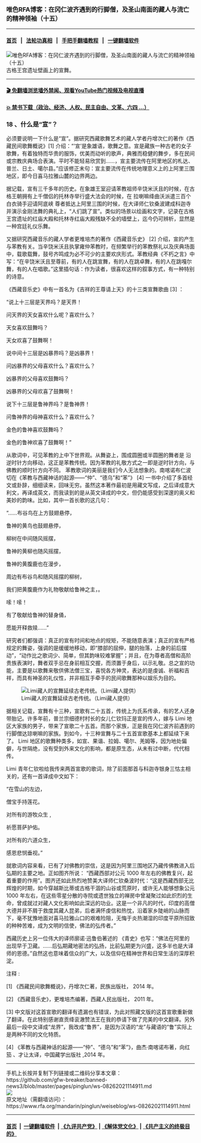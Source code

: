 ### 唯色RFA博客：在冈仁波齐遇到的行脚僧，及圣山南面的藏人与流亡的精神领袖（十五）
------------------------

#### [首页](https://github.com/gfw-breaker/banned-news3/blob/master/README.md) &nbsp;&nbsp;|&nbsp;&nbsp; [法轮功真相](https://github.com/begood0513/basic/blob/master/README.md)  &nbsp;&nbsp;|&nbsp;&nbsp; [手把手翻墙教程](https://github.com/gfw-breaker/guides/wiki)  &nbsp;&nbsp;|&nbsp;&nbsp; [一键翻墙软件](https://github.com/gfw-breaker/nogfw/blob/master/README.md)  



<div id="headerimg">
 <img alt="唯色RFA博客：在冈仁波齐遇到的行脚僧，及圣山南面的藏人与流亡的精神领袖（十五）" src="https://www.rfa.org/mandarin/pinglun/weiseblog/ws-08262021114911.html/@@images/87bc75db-9a93-41b3-be1d-df14ec93e2f9.jpeg" title="唯色RFA博客：在冈仁波齐遇到的行脚僧，及圣山南面的藏人与流亡的精神领袖（十五）"/>
 <span class="lead_image_caption">
  古格王宫遗址壁画上的宣舞。
 </span>
 <!-- zoomattribute -->
</div>

<hr/>


#### [ 🎬  免翻墙浏览墙外禁闻、观看YouTube热门视频及电视直播](https://github.com/gfw-breaker/HelloWorld)

#### [ 💥  禁书下载（政治、经济、人权、民主自由、文革、六四 ...）](https://github.com/gfw-breaker/books/blob/master/README.md)

<div id="storytext">
 <h3>
  <span>
   18
   <span>
    、什么是“宣”？
   </span>
  </span>
 </h3>
 <p>
  <span>
  </span>
 </p>
 <p>
  <span>
   必须要说明一下什么是“宣”。据研究西藏歌舞艺术的藏人学者丹增次仁的著作《西藏民间歌舞概说》[1]
   <span>
    介绍：“‘宣’是象雄语，歌舞之意。宣是藏族一种古老的女子歌舞，有着独特而华贵的服饰，优美而动听的歌声，典雅而稳健的舞步，多在民间或宗教庆典场合表演。平时不能轻易欣赏到……，宣主要流传在阿里地区的札达、普兰、日土、噶尔县。”应该修正末句：宣主要流传在传统地理意义上的上阿里三围地区，即今日喜马拉雅山麓的边界两边。
   </span>
  </span>
 </p>
 <p>
  <span>
   据记载，宣有三千多年的历史。在象雄王室迎请苯教祖师辛饶米沃且的时候，在古格王朝拥有上千僧侣的托林寺举行盛大法会的时候，在
  </span>
  <span>
   拉喇嘛绛曲沃派遣三百个白衣骑手迎请阿底峡
  </span>
  <span>
   尊者抵达上阿里三围的时候，在大译师仁钦桑波建成科迦寺并演示金刚法舞的典礼上，“人们跳了宣”。类似的场景以绘画和文字，记录在古格王宫遗址的红庙大殿和托林寺红庙大殿残缺不全的墙壁上，迄今仍可辨析，显然是一种宫廷礼仪乐舞。
  </span>
 </p>
 <p>
  <span>
   又据研究西藏音乐的藏人学者更堆培杰的著作《西藏音乐史》
  </span>
  <span>
   [2]
   <span>
    介绍，宣的产生与苯教有关。当辛饶米沃且执掌雍仲苯教时，在频繁举行的苯教祭礼以及庆典场面中，载歌载舞，鼓号齐鸣成为必不可少的主要欢庆形式。苯教经典《不朽之言》中写：“在辛饶米沃且至尊前，有的人在跳宣舞，有的人在跳卓舞，有的人在跳嘎尔舞，有的人在唱歌。”这里插句话：作为读者，很喜欢这样的叙事方式，有一种特别的诗意。
   </span>
  </span>
 </p>
 <p>
  <span>
   《西藏音乐史》中有一首名为《吉祥的王尊请上天》的十三类宣舞歌曲
  </span>
  <span>
   [3]
   <span>
    ：
   </span>
  </span>
 </p>
 <p>
  <span>
  </span>
 </p>
 <p>
  <span>
   “说上十三层是天界吗？是天界！
  </span>
 </p>
 <p>
  <span>
   问天界的天女喜欢什么呢？喜欢什么？
  </span>
 </p>
 <p>
  <span>
   天女喜欢鼓舞吗？
  </span>
 </p>
 <p>
  <span>
   天女欢喜了鼓舞啊！
  </span>
 </p>
 <p>
  <span>
  </span>
 </p>
 <p>
  <span>
   说中间十三层是凶暴界吗？是凶暴界！
  </span>
 </p>
 <p>
  <span>
   问凶暴界的父母喜欢什么？喜欢什么？
  </span>
 </p>
 <p>
  <span>
   凶暴界的父母喜欢鼓舞吗？
  </span>
 </p>
 <p>
  <span>
   凶暴界的父母欢喜了鼓舞啊！
  </span>
 </p>
 <p>
  <span>
  </span>
 </p>
 <p>
  <span>
   说下十三层是鲁神界吗？是鲁神界！
  </span>
 </p>
 <p>
  <span>
   问鲁神界的母神喜欢什么？喜欢什么？
  </span>
 </p>
 <p>
  <span>
   金色的鲁神喜欢鼓舞吗？
  </span>
 </p>
 <p>
  <span>
   金色的鲁神欢喜了鼓舞啊！”
  </span>
 </p>
 <p>
  <span>
  </span>
 </p>
 <p>
  <span>
   从歌词中，可见苯教的上中下世界观。从舞姿上，围成圆圈或半圆圈的舞者是
  </span>
  <span>
   沿逆时针方向移动，这正是苯教传统。因为苯教的礼敬方式之一即是逆时针方向，与佛教的顺时针方向不同。
  </span>
  <span>
   苯教歌词的美丽是我们今人无法想象的。南喀诺布仁波切在《苯教与西藏神话的起源——“仲”、“德乌”和“苯”》
  </span>
  <span>
   [4]
   <span>
    一书中介绍了多首经文或卦辞，细细读来，回味无穷。虽然这本著作最初是用藏文写成，之后译成意大利文，再译成英文，而我读到的是从英文译成的中文，但仍能感受到深邃的奥义和美妙的韵味。比如，其中一首长歌的这几句：
   </span>
  </span>
 </p>
 <p>
  <span>
  </span>
 </p>
 <p>
  <span>
   “……布谷鸟在上方鼓翅悬停，
  </span>
 </p>
 <p>
  <span>
   鲁神的黄鸟也鼓翅悬停，
  </span>
 </p>
 <p>
  <span>
   柳树在中间随风摇摆，
  </span>
 </p>
 <p>
  <span>
   鲁神的黄柳也随风摇摆，
  </span>
 </p>
 <p>
  <span>
   鲁神的黄腹鹿也在漫步，
  </span>
 </p>
 <p>
  <span>
   周边有布谷鸟和随风摇摆的柳树，
  </span>
 </p>
 <p>
  <span>
   我们把黄腹鹿作为礼物敬献给鲁神之主，。
  </span>
 </p>
 <p>
  <span>
   嗦！嗦！
  </span>
 </p>
 <p>
  <span>
   有了敬献给鲁神的替身俑，
  </span>
 </p>
 <p>
  <span>
   愿能开释救赎……”
  </span>
 </p>
 <p>
  <span>
  </span>
 </p>
 <p>
  <span>
   研究者们都强调：真正的宣有时间和地点的规矩，不能随意表演；真正的宣有严格规定的舞姿，强调的是缓缓地移动，即“膝部的屈伸，腿的抬落，上身的前后摆动”，“动作比之歌词少、简单，但其韵味较难掌握”；并且，在为尊者高僧和高阶贵族表演时，舞者双手忌在身前相互交握，而须置于身后，以示礼敬。总之宣的功能，主要是以歌舞来敬供佛法僧三宝，喜悦各方神灵，表达的是虔诚、祈福和吉祥，而具有神圣的礼仪性，并非相互手牵手的民间歌舞那种以娱乐为目的。
  </span>
 </p>
 <p>
  <span>
  </span>
 </p>
 <p>
  <span>
   <figure class="image-richtext image-inline captioned" style="width:1125px;">
    <img alt="Limi藏人的宣舞延续古老传统。（Limi藏人提供）" src="https://www.rfa.org/mandarin/pinglun/weiseblog/ws-08262021114911.html/8-15-002.jpg/@@images/025b26d8-4f81-4342-b3c6-3e2ee878d6bf.jpeg" title="8-15-002.jpg"/>
    <figcaption class="image-caption">
     Limi藏人的宣舞延续古老传统。（Limi藏人提供）
    </figcaption>
    <small>
    </small>
   </figure>
  </span>
 </p>
 <p>
  <span>
   据相关记载，宣舞有十三种，宣歌有二十五首，传统上为氏系传承，有的艺人还身带胎记。许多年前，普兰宗细德村村长的女儿仁钦玛正是宣的传人，嫁与
  </span>
  <span>
   Limi
   <span>
    地区大家族的男子，带来了宣歌二十五首。而那个家族，正是我在冈仁波齐前遇到的行脚僧达琼喇嘛的家族。到如今，十三种宣舞与二十五首宣歌基本上都延续下来了。
   </span>
   Limi
   <span>
    地区的歌舞种类多，如宣、果谐、拉姆、噶尔、羌姆等，因为地处偏僻，与世隔绝，没有受到外来文化的影响，都是原生态，从未有过中断，代代相传。
   </span>
  </span>
 </p>
 <p>
  <span>
   Limi
   <span>
    青年仁钦啦给我传来两首宣歌的歌词，除了前面那首与科迦寺银身三怙主相关的，还有一首译成中文如下：
   </span>
  </span>
 </p>
 <p>
  <span>
  </span>
 </p>
 <p style="text-align: left;">
  <span>
   “在雪山的左边，
  </span>
 </p>
 <p style="text-align: left;">
  <span>
   僧宝手持莲花。
  </span>
 </p>
 <p style="text-align: left;">
  <span>
   对所有的游牧众生
  </span>
  <span>
   ,
  </span>
 </p>
 <p style="text-align: left;">
  <span>
   祈愿菩萨护佑。
  </span>
 </p>
 <p style="text-align: left;">
  <span>
   对所有的六道众生，
  </span>
 </p>
 <p style="text-align: left;">
  <span>
   感恩悲悯垂视。”
  </span>
 </p>
 <p>
  <span>
  </span>
 </p>
 <p>
  <span>
   就歌词内容来看，已有了对佛教的崇信，这是因为阿里三围地区乃藏传佛教进入后弘期的主要之地。正如图齐所说：
  </span>
  <span>
   “西藏西部对公元
  </span>
  <span>
   1000
  </span>
  <span>
   年左右的佛教复兴，起着重要的作用”。图齐还如此热烈地赞美大译师仁钦桑波时代：“这是西藏西部无比辉煌的时期，如今穿越斯比蒂或古格干涸的山谷或荒原时，或许无人能够想象公元
  </span>
  <span>
   1000
   <span>
    年左右，在这些零星分散的寺院或遗世独立的禅房中曾凝聚过如此炽烈的生命，曾成就过对藏人文化影响如此深远的功业。这是一个非凡的时代，印度的高僧大德并非不屑于救度其藏人昆弟，后者满怀虔信和热忱，沿着家乡陡峭的山脉而下，毫不犹豫地面对喜马拉雅山口的艰难险阻，无悔于炎热潮湿的印度平原所招致的种种苦难，成为文明的信使，佛法的弘传者。”
   </span>
  </span>
 </p>
 <p>
  <span>
   西藏历史上另一位伟大的译师廓诺·迅鲁伯著述的
  </span>
  <span>
   《青史》也写：“佛法在阿里的出现早于卫藏。……后弘期藏地密法的弘扬，比前弘期更为兴盛，这多半也是大译师的恩德。”自然这也意味着信众的广大，以及信仰在精神世界和日常生活的深厚积淀。
  </span>
 </p>
 <p>
  <span>
  </span>
 </p>
 <p>
  <span>
   注释
  </span>
  <span>
   :
  </span>
 </p>
 <p>
  <span>
  </span>
 </p>
 <p>
  <span>
   [1]
   <span>
    《西藏民间歌舞概说》，丹增次仁著，民族出版社，
   </span>
   2014
   <span>
    年。
   </span>
  </span>
 </p>
 <p>
  <span>
   [2]
   <span>
    《西藏音乐史》，更堆培杰编著，西藏人民出版社，
   </span>
   2011
   <span>
    年。
   </span>
  </span>
 </p>
 <p>
  <span>
   [3]
   <span>
    中文版对这首宣歌的翻译有遗漏也有错误，为此对照藏文版的这首宣歌重新做了翻译。在此特别感谢直贡绛衮澈赞法王在我的恭请下做了完美的中文翻译。另外最后一段中文译成“龙界”，我改成“鲁界”，是因为汉语的“龙”与藏语的“鲁”实际上是两种不同的文化特质。
   </span>
  </span>
 </p>
 <p>
  <span>
   [4]
  </span>
  <span>
   <span>
    《苯教与西藏神话的起源——“仲”、“德乌”和“苯”》，曲杰·南喀诺布著，向红
   </span>
  </span>
  <span>
   笳
  </span>
  <span>
   、才让太译，中国藏学出版社
  </span>
  <span>
   ,2014
   <span>
    年。
   </span>
  </span>
  <span>
   <br/>
  </span>
 </p>
 <p>
 </p>
</div>

<hr/>
手机上长按并复制下列链接或二维码分享本文章：<br/>
https://github.com/gfw-breaker/banned-news3/blob/master/pages/pinglun/ws-08262021114911.md <br/>
<a href='https://github.com/gfw-breaker/banned-news3/blob/master/pages/pinglun/ws-08262021114911.md'><img src='https://github.com/gfw-breaker/banned-news3/blob/master/pages/pinglun/ws-08262021114911.md.png'/></a> <br/>
原文地址（需翻墙访问）：https://www.rfa.org/mandarin/pinglun/weiseblog/ws-08262021114911.html


------------------------
#### [首页](https://github.com/gfw-breaker/banned-news3/blob/master/README.md) &nbsp;|&nbsp; [一键翻墙软件](https://github.com/gfw-breaker/nogfw/blob/master/README.md) &nbsp;| [《九评共产党》](https://github.com/gfw-breaker/9ping.md/blob/master/README.md#九评之一评共产党是什么) | [《解体党文化》](https://github.com/gfw-breaker/jtdwh.md/blob/master/README.md) | [《共产主义的终极目的》](https://github.com/gfw-breaker/gczydzjmd.md/blob/master/README.md)


<img src='http://gfw-breaker.win/banned-news3/pages/pinglun/ws-08262021114911.md' width='0px' height='0px'/>